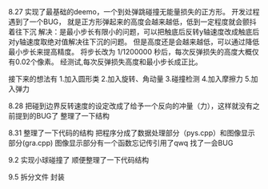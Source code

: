 8.27
实现了最基础的deemo，一个到处弹跳碰撞无能量损失的正方形。
开发过程遇到了一个BUG，
就是正方形弹起来的高度会越来越低，低到一定程度就会颤抖着往下沉
解决：是最小步长有限小的问题，可以把触底后反转y轴速度改成触底后对y轴速度取绝对值解决往下沉的问题。
但是高度还是会越来越低，可以通过降低最小步长来提高精度。
将步长改为 1/1200000 秒后，每次反弹损失的高度大概仅有0.02个像素。
经测试,每次反弹损失高度和最小步长成正比。

接下来的想法有
1.加入圆形类
2.加入旋转、角动量
3.碰撞检测
4.加入摩擦力
5.加入弹力

8.28
把碰到边界反转速度的设定改成了给予一个反向的冲量（力），这样就没有之前提到的BUG了
整理了一下结构

8.31
整理了一下代码的结构 把程序分成了数据处理部分（pys.cpp）和图像显示部分(gra.cpp)
图像显示部分有一个函数忘记传引用了qwq 找了一会BUG

9.2
实现小球碰撞了 顺便整理了一下代码结构

9.5
拆分文件 封装